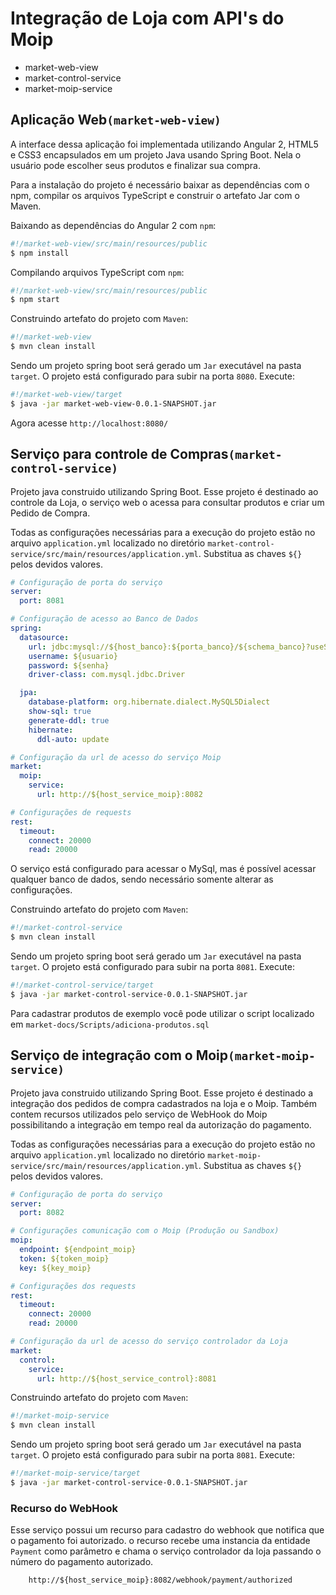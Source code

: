 # Integração de Loja com API's do Moip

- market-web-view
- market-control-service
- market-moip-service

## Aplicação Web`(market-web-view)`

A interface dessa aplicação foi implementada utilizando Angular 2, HTML5 e CSS3 encapsulados em um projeto Java usando Spring Boot. Nela o usuário pode escolher seus produtos e finalizar sua compra.

Para a instalação do projeto é necessário baixar as dependências com o npm, compilar os arquivos TypeScript e construir o artefato Jar com o Maven.

Baixando as dependências do Angular 2 com `npm`:
```bash
#!/market-web-view/src/main/resources/public
$ npm install
```

Compilando arquivos TypeScript com `npm`:
```bash
#!/market-web-view/src/main/resources/public
$ npm start
```

Construindo artefato do projeto com `Maven`:
```bash
#!/market-web-view
$ mvn clean install
```

Sendo um projeto spring boot será gerado um `Jar` executável na pasta `target`. O projeto está configurado para subir na porta `8080`. Execute:
```bash
#!/market-web-view/target
$ java -jar market-web-view-0.0.1-SNAPSHOT.jar
```

Agora acesse `http://localhost:8080/`

## Serviço para controle de Compras`(market-control-service)`

Projeto java construido utilizando Spring Boot. Esse projeto é destinado ao controle da Loja, o serviço web o acessa para consultar produtos e criar um Pedido de Compra.

Todas as configurações necessárias para a execução do projeto estão no arquivo `application.yml` localizado no diretório `market-control-service/src/main/resources/application.yml`. Substitua as chaves `${}` pelos devidos valores.

```yml
# Configuração de porta do serviço
server:
  port: 8081

# Configuração de acesso ao Banco de Dados
spring:
  datasource:
    url: jdbc:mysql://${host_banco}:${porta_banco}/${schema_banco}?useSSL=false
    username: ${usuario}
    password: ${senha}
    driver-class: com.mysql.jdbc.Driver

  jpa:
    database-platform: org.hibernate.dialect.MySQL5Dialect
    show-sql: true
    generate-ddl: true
    hibernate:
      ddl-auto: update

# Configuração da url de acesso do serviço Moip
market:
  moip:
    service:
      url: http://${host_service_moip}:8082

# Configurações de requests
rest:
  timeout:
    connect: 20000
    read: 20000
```

O serviço está configurado para acessar o MySql, mas é possível acessar qualquer banco de dados, sendo necessário somente alterar as configurações.

Construindo artefato do projeto com `Maven`:
```bash
#!/market-control-service
$ mvn clean install
```

Sendo um projeto spring boot será gerado um `Jar` executável na pasta `target`. O projeto está configurado para subir na porta `8081`. Execute:
```bash
#!/market-control-service/target
$ java -jar market-control-service-0.0.1-SNAPSHOT.jar
```

Para cadastrar produtos de exemplo você pode utilizar o script localizado em `market-docs/Scripts/adiciona-produtos.sql`

## Serviço de integração com o Moip`(market-moip-service)`

Projeto java construido utilizando Spring Boot. Esse projeto é destinado a integração dos pedidos de compra cadastrados na loja e o Moip. Também contem recursos utilizados pelo serviço de WebHook do Moip possibilitando a integração em tempo real da autorização do pagamento.

Todas as configurações necessárias para a execução do projeto estão no arquivo `application.yml` localizado no diretório `market-moip-service/src/main/resources/application.yml`. Substitua as chaves `${}` pelos devidos valores.

```yml
# Configuração de porta do serviço
server:
  port: 8082

# Configurações comunicação com o Moip (Produção ou Sandbox)
moip:
  endpoint: ${endpoint_moip}
  token: ${token_moip}
  key: ${key_moip}

# Configurações dos requests
rest:
  timeout:
    connect: 20000
    read: 20000

# Configuração da url de acesso do serviço controlador da Loja
market:
  control:
    service:
      url: http://${host_service_control}:8081
```

Construindo artefato do projeto com `Maven`:
```bash
#!/market-moip-service
$ mvn clean install
```

Sendo um projeto spring boot será gerado um `Jar` executável na pasta `target`. O projeto está configurado para subir na porta `8081`. Execute:
```bash
#!/market-moip-service/target
$ java -jar market-control-service-0.0.1-SNAPSHOT.jar
```

### Recurso do WebHook

Esse serviço possui um recurso para cadastro do webhook que notifica que o pagamento foi autorizado. o recurso recebe uma instancia da entidade `Payment` como parâmetro e chama o serviço controlador da loja passando o número do pagamento autorizado.

```url
	http://${host_service_moip}:8082/webhook/payment/authorized
```


